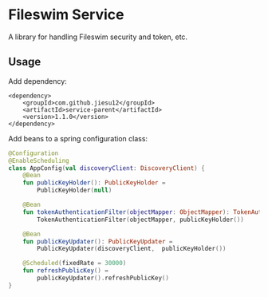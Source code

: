 # Fileswim Service

A library for handling Fileswim security and token, etc.

## Usage

Add dependency:

```
<dependency>
    <groupId>com.github.jiesu12</groupId>
    <artifactId>service-parent</artifactId>
    <version>1.1.0</version>
</dependency>
```

Add beans to a spring configuration class:

```kotlin
@Configuration
@EnableScheduling
class AppConfig(val discoveryClient: DiscoveryClient) {
    @Bean
    fun publicKeyHolder(): PublicKeyHolder =
        PublicKeyHolder(null)

    @Bean
    fun tokenAuthenticationFilter(objectMapper: ObjectMapper): TokenAuthenticationFilter =
        TokenAuthenticationFilter(objectMapper, publicKeyHolder())

    @Bean
    fun publicKeyUpdater(): PublicKeyUpdater =
        PublicKeyUpdater(discoveryClient,  publicKeyHolder())

    @Scheduled(fixedRate = 30000)
    fun refreshPublicKey() =
        publicKeyUpdater().refreshPublicKey()
}
```
